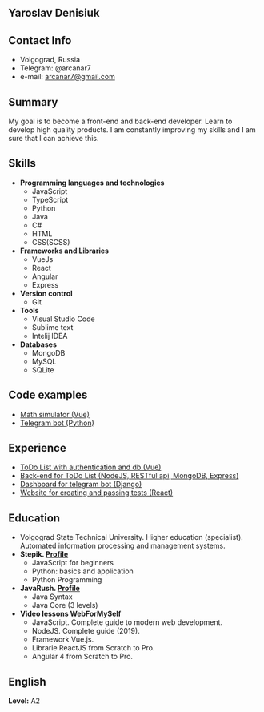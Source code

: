 ## Yaroslav Denisiuk
## Contact Info
* Volgograd, Russia
* Telegram: @arcanar7
* e-mail: arcanar7@gmail.com
## Summary
My goal is to become a front-end and back-end developer. Learn to develop high quality products. 
I am constantly improving my skills and I am sure that I can achieve this.
## Skills
- **Programming languages and technologies**
  - JavaScript
  - TypeScript
  - Python
  - Java
  - C#
  - HTML
  - CSS(SCSS)
- **Frameworks and Libraries**
  - VueJs
  - React
  - Angular
  - Express
- **Version control**
  - Git
- **Tools**
  - Visual Studio Code
  - Sublime text
  - Intelij IDEA
- **Databases**
  - MongoDB
  - MySQL
  - SQLite
## Code examples
* [Math simulator (Vue)](https://github.com/arcanar7/training1)
* [Telegram bot (Python)](https://github.com/arcanar7/testbot2)
## Experience
* [ToDo List with authentication and db (Vue)](https://github.com/arcanar7/todo-vue)
* [Back-end for ToDo List (NodeJS, RESTful api, MongoDB, Express)](https://github.com/arcanar7/todo-vue-backend-rest-)
* [Dashboard for telegram bot (Django)](https://github.com/arcanar7/APBot2test)
* [Website for creating and passing tests (React)](https://github.com/arcanar7/quiz-react-app1)
## Education
- Volgograd State Technical University. Higher education (specialist). Automated information processing and management systems.
- **Stepik. [Profile](https://stepik.org/users/46135367)**
  - JavaScript for beginners
  - Python: basics and application
  - Python Programming
- **JavaRush. [Profile](https://javarush.ru/users/1265475)**
  - Java Syntax
  - Java Core (3 levels)
- **Video lessons WebForMySelf**
  - JavaScript. Complete guide to modern web development.
  - NodeJS. Complete guide (2019).
  - Framework Vue.js.
  - Librarie ReactJS from Scratch to Pro.
  - Angular 4 from Scratch to Pro.
## English
**Level:** A2
